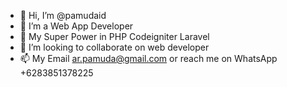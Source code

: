 - 👋 Hi, I’m @pamudaid
- 👀 I’m a Web App Developer
- 🌱 My Super Power in PHP Codeigniter Laravel
- 💞️ I’m looking to collaborate on web developer
- 📫 My Email ar.pamuda@gmail.com or reach me on WhatsApp +6283851378225

<!---
pamudaid/pamudaid is a ✨ special ✨ repository because its `README.md` (this file) appears on your GitHub profile.
You can click the Preview link to take a look at your changes.
--->
